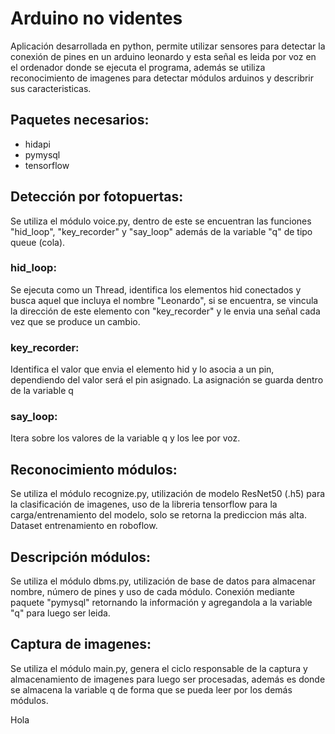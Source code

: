 # Arduino no videntes
Aplicación desarrollada en python, permite utilizar sensores para detectar la conexión de pines en un arduino leonardo y esta señal es leida por voz en el ordenador donde se ejecuta el programa, además se utiliza reconocimiento de imagenes para detectar módulos arduinos y describrir sus caracteristicas.

## Paquetes necesarios:
* hidapi
* pymysql
* tensorflow

## Detección por fotopuertas:
Se utiliza el módulo voice.py, dentro de este se encuentran las funciones "hid_loop", "key_recorder" y "say_loop" además de la variable "q" de tipo queue (cola).

### hid_loop:
Se ejecuta como un Thread, identifica los elementos hid conectados y busca aquel que incluya el nombre "Leonardo", si se encuentra, se vincula la dirección de este elemento con "key_recorder" y le envia una señal cada vez que se produce un cambio.

### key_recorder:
Identifica el valor que envia el elemento hid y lo asocia a un pin, dependiendo del valor será el pin asignado. La asignación se guarda dentro de la variable q

### say_loop:
Itera sobre los valores de la variable q y los lee por voz.

## Reconocimiento módulos:
Se utiliza el módulo recognize.py, utilización de modelo ResNet50 (.h5) para la clasificación de imagenes, uso de la libreria tensorflow para la carga/entrenamiento del modelo, solo se retorna la prediccion más alta. Dataset entrenamiento en roboflow.

## Descripción módulos:
Se utiliza el módulo dbms.py, utilización de base de datos para almacenar nombre, número de pines y uso de cada módulo. Conexión mediante paquete "pymysql" retornando la información y agregandola a la variable "q" para luego ser leida.

## Captura de imagenes:
Se utiliza el módulo main.py, genera el ciclo responsable de la captura y almacenamiento de imagenes para luego ser procesadas, además es donde se almacena la variable q de forma que se pueda leer por los demás módulos.

Hola
